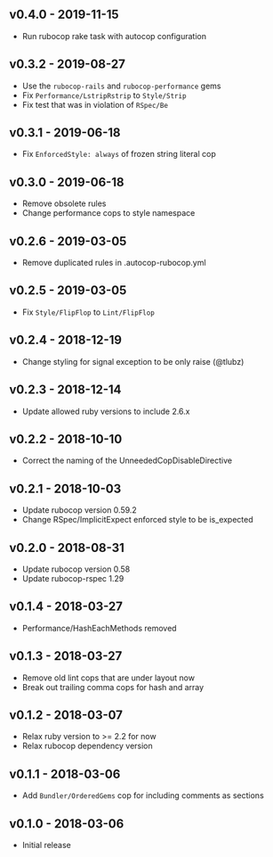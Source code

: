 ## v0.4.0 - 2019-11-15

- Run rubocop rake task with autocop configuration

## v0.3.2 - 2019-08-27

- Use the `rubocop-rails` and `rubocop-performance` gems
- Fix `Performance/LstripRstrip` to `Style/Strip`
- Fix test that was in violation of `RSpec/Be`

## v0.3.1 - 2019-06-18

- Fix `EnforcedStyle: always` of frozen string literal cop

## v0.3.0 - 2019-06-18

- Remove obsolete rules
- Change performance cops to style namespace

## v0.2.6 - 2019-03-05

- Remove duplicated rules in .autocop-rubocop.yml

## v0.2.5 - 2019-03-05

- Fix `Style/FlipFlop` to `Lint/FlipFlop`

## v0.2.4 - 2018-12-19

- Change styling for signal exception to be only raise (@tlubz)

## v0.2.3 - 2018-12-14

- Update allowed ruby versions to include 2.6.x

## v0.2.2 - 2018-10-10

- Correct the naming of the UnneededCopDisableDirective

##  v0.2.1 - 2018-10-03

- Update rubocop version 0.59.2
- Change RSpec/ImplicitExpect enforced style to be is_expected

## v0.2.0 - 2018-08-31

- Update rubocop version 0.58
- Update rubocop-rspec 1.29

## v0.1.4 - 2018-03-27

- Performance/HashEachMethods removed

## v0.1.3 - 2018-03-27

- Remove old lint cops that are under layout now
- Break out trailing comma cops for hash and array

## v0.1.2 - 2018-03-07

- Relax ruby version to >= 2.2 for now
- Relax rubocop dependency version

## v0.1.1 - 2018-03-06

- Add `Bundler/OrderedGems` cop for including comments as sections

## v0.1.0 - 2018-03-06

- Initial release
